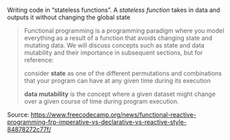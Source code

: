 Writing code in “stateless functions”. A _stateless function_ takes in data and outputs it without changing the global state

> Functional programming is a programming paradigm where you model everything as a result of a function that avoids changing state and mutating data. We will discuss concepts such as state and data mutability and their importance in subsequent sections, but for reference:
> 
   > consider **state** as one of the different permutations and combinations that your program can have at any given time during its execution
   > 
  >  **data mutability** is the concept where a given dataset might change over a given course of time during program execution.
  
  
Source: <https://www.freecodecamp.org/news/functional-reactive-programming-frp-imperative-vs-declarative-vs-reactive-style-84878272c77f/>
